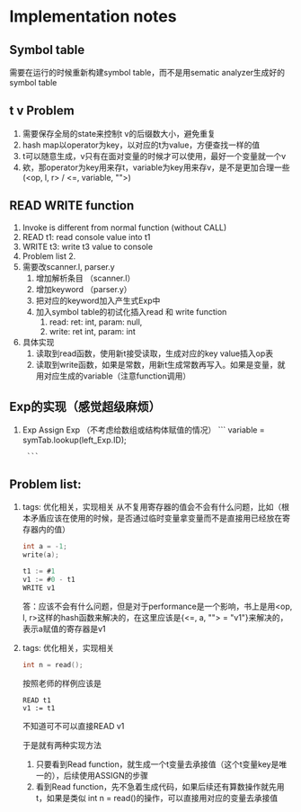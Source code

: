 # Implementation notes

## Symbol table
需要在运行的时候重新构建symbol table，而不是用sematic analyzer生成好的symbol table

## t v Problem
1. 需要保存全局的state来控制t v的后缀数大小，避免重复
2. hash map以operator为key，以对应的t为value，方便查找一样的值
3. t可以随意生成，v只有在面对变量的时候才可以使用，最好一个变量就一个v
4. 欸，那operator为key用来存t，variable为key用来存v，是不是更加合理一些(<op, l, r> / <=, variable, "">)

## READ WRITE function

1. Invoke is different from normal function (without CALL)
2. READ t1: read console value into t1
3. WRITE t3: write t3 value to console
4. Problem list 2.
5. 需要改scanner.l, parser.y
    1. 增加解析条目 （scanner.l）
    2. 增加keyword （parser.y）
    3. 把对应的keyword加入产生式Exp中
    4. 加入symbol table的初试化插入read 和 write function
        1. read: ret: int,  param: null, 
        2. write: ret int, param: int
6. 具体实现
    1. 读取到read函数，使用新t接受读取，生成对应的key value插入op表
    2. 读取到write函数，如果是常数，用新t生成常数再写入。如果是变量，就用对应生成的variable（注意function调用）
    
## Exp的实现（感觉超级麻烦）
1. Exp Assign Exp  （不考虑给数组或结构体赋值的情况）
        ```
        variable = symTab.lookup(left_Exp.ID);
        
        ```

## Problem list:
1. tags: 优化相关，实现相关
    从不复用寄存器的值会不会有什么问题，比如（根本矛盾应该在使用的时候，是否通过临时变量拿变量而不是直接用已经放在寄存器内的值）  
    ```c
    int a = -1;
    write(a);
    
    t1 := #1
    v1 := #0 - t1
    WRITE v1
    ```
    答：应该不会有什么问题，但是对于performance是一个影响，书上是用<op, l, r>这样的hash函数来解决的，在这里应该是{<=, a, ""> = "v1"}来解决的，表示a赋值的寄存器是v1 
    
2. tags: 优化相关，实现相关
   ```c
   int n = read();
   ```
   按照老师的样例应该是
   ```
   READ t1
   v1 := t1
   ```
   不知道可不可以直接READ v1
   
   于是就有两种实现方法  
   1. 只要看到Read function，就生成一个t变量去承接值（这个t变量key是唯一的），后续使用ASSIGN的步骤  
   2. 看到Read function，先不急着生成代码，如果后续还有算数操作就先用t，如果是类似 int n = read()的操作，可以直接用对应的变量去承接值
